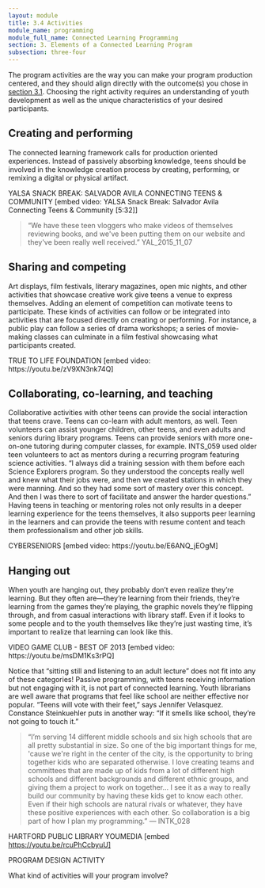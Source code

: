 ```yaml
---
layout: module
title: 3.4 Activities
module_name: programming
module_full_name: Connected Learning Programming
section: 3. Elements of a Connected Learning Program
subsection: three-four
---
```


The program activities are the way you can make your program production centered, and they should align directly with the outcome(s) you chose in [section 3.1](section-3-1.html). Choosing the right activity requires an understanding of youth development as well as the unique characteristics of your desired participants. 

## Creating and performing
The connected learning framework calls for production oriented experiences. Instead of passively absorbing knowledge, teens should be involved in the knowledge creation process by creating, performing, or remixing a digital or physical artifact. 

<div class="case_study_box">

YALSA SNACK BREAK: SALVADOR AVILA CONNECTING TEENS & COMMUNITY
[embed video: YALSA Snack Break: Salvador Avila Connecting Teens & Community [5:32]]

</div>

> “We have these teen vloggers who make videos of themselves reviewing books, and we've been putting them on our website and they've been really well received.”  YAL_2015_11_07

## Sharing and competing
Art displays, film festivals, literary magazines, open mic nights, and other activities that showcase creative work give teens a venue to express themselves. Adding an element of competition can motivate teens to participate. These kinds of activities can follow or be integrated into activities that are focused directly on creating or performing. For instance, a public play can follow a series of drama workshops; a series of movie-making classes can culminate in a film festival showcasing what participants created. 

<div class="case_study_box">
TRUE TO LIFE FOUNDATION
[embed video: https://youtu.be/zV9XN3nk74Q]
</div>


## Collaborating, co-learning, and teaching

Collaborative activities with other teens can provide the social interaction that teens crave. Teens can co-learn with adult mentors, as well. Teen volunteers can assist younger children, other teens, and even adults and seniors during library programs. Teens can provide seniors with more one-on-one tutoring during computer classes, for example. INTS_059 used older teen volunteers to act as mentors during a recurring program featuring science activities. “I always did a training session with them before each Science Explorers program. So they understood the concepts really well and knew what their jobs were, and then we created stations in which they were manning. And so they had some sort of mastery over this concept. And then I was there to sort of facilitate and answer the harder questions.” Having teens in teaching or mentoring roles not only results in a deeper learning experience for the teens themselves, it also supports peer learning in the learners and can provide the teens with resume content and teach them professionalism and other job skills. 

<div class="case_study_box">
CYBERSENIORS
[embed video: https://youtu.be/E6ANQ_jEOgM]
</div>

## Hanging out
When youth are hanging out, they probably don’t even realize they’re learning. But they often are—they’re learning from their friends, they’re learning from the games they’re playing, the graphic novels they’re flipping through, and from casual interactions with library staff. Even if it looks to some people and to the youth themselves like they’re just wasting time, it’s important to realize that learning can look like this.

<div class="case_study_box">
VIDEO GAME CLUB - BEST OF 2013
[embed video: https://youtu.be/msDM1Ks3rPQ]
</div>

Notice that “sitting still and listening to an adult lecture” does not fit into any of these categories! Passive programming, with teens receiving information but not engaging with it, is not part of connected learning. Youth librarians are well aware that programs that feel like school are neither effective nor popular. “Teens will vote with their feet,” says Jennifer Velasquez. Constance Steinkuehler puts in another way: “If it smells like school, they’re not going to touch it.” 

> “I’m serving 14 different middle schools and six high schools that are all pretty substantial in size. So one of the big important things for me, 'cause we're right in the center of the city, is the opportunity to bring together kids who are separated otherwise. I love creating teams and committees that are made up of kids from a lot of different high schools and different backgrounds and different ethnic groups, and giving them a project to work on together… I see it as a way to really build our community by having these kids get to know each other. Even if their high schools are natural rivals or whatever, they have these positive experiences with each other. So collaboration is a big part of how I plan my programming.” — INTK_028

<div class="case_study_box">

HARTFORD PUBLIC LIBRARY YOUMEDIA
[embed https://youtu.be/rcuPhCcbyuU]

</div>

<div class="reflection">

PROGRAM DESIGN ACTIVITY

What kind of activities will your program involve? 

</div>